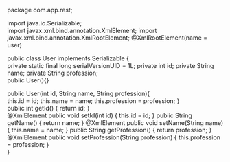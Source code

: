  package com.app.rest;

import java.io.Serializable;  
import javax.xml.bind.annotation.XmlElement; 
import javax.xml.bind.annotation.XmlRootElement; 
@XmlRootElement(name = user) 

public class User implements Serializable {  
   private static final long serialVersionUID = 1L; 
   private int id; 
   private String name; 
   private String profession;  
   public User(){} 
    
   public User(int id, String name, String profession){  
      this.id = id; 
      this.name = name; 
      this.profession = profession; 
   }  
   public int getId() { 
      return id; 
   }  
   @XmlElement 
   public void setId(int id) { 
      this.id = id; 
   } 
   public String getName() { 
      return name; 
   } 
   @XmlElement
   public void setName(String name) { 
      this.name = name; 
   } 
   public String getProfession() { 
      return profession; 
   } 
   @XmlElement 
   public void setProfession(String profession) { 
      this.profession = profession; 
   }   
} 
